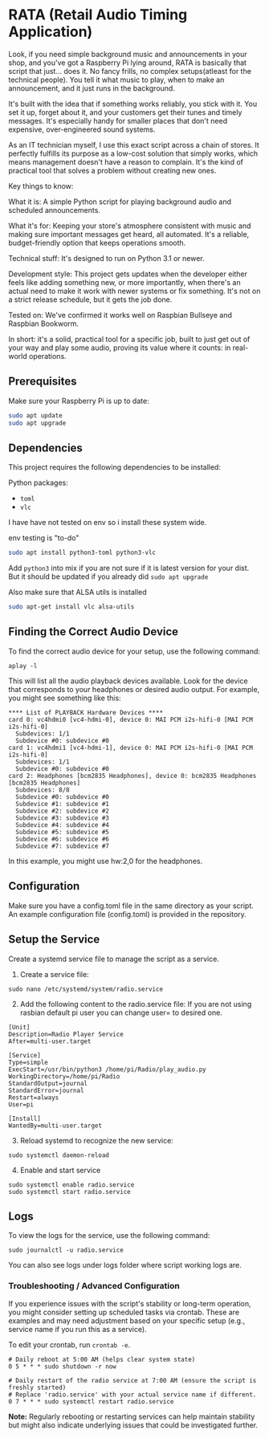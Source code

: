 # RATA (Retail Audio Timing Application) 
Look, if you need simple background music and announcements in your shop, and you've got a Raspberry Pi lying around, RATA is basically that script that just... does it. No fancy frills, no complex setups(atleast for the technical people). You tell it what music to play, when to make an announcement, and it just runs in the background.

It's built with the idea that if something works reliably, you stick with it. You set it up, forget about it, and your customers get their tunes and timely messages. It's especially handy for smaller places that don't need expensive, over-engineered sound systems.

As an IT technician myself, I use this exact script across a chain of stores. It perfectly fulfills its purpose as a low-cost solution that simply works, which means management doesn't have a reason to complain. It's the kind of practical tool that solves a problem without creating new ones.

Key things to know:

What it is: A simple Python script for playing background audio and scheduled announcements.

What it's for: Keeping your store's atmosphere consistent with music and making sure important messages get heard, all automated. It's a reliable, budget-friendly option that keeps operations smooth.

Technical stuff: It's designed to run on Python 3.1 or newer.

Development style: This project gets updates when the developer either feels like adding something new, or more importantly, when there's an actual need to make it work with newer systems or fix something. It's not on a strict release schedule, but it gets the job done.

Tested on: We've confirmed it works well on Raspbian Bullseye and Raspbian Bookworm.

In short: it's a solid, practical tool for a specific job, built to just get out of your way and play some audio, proving its value where it counts: in real-world operations.

## Prerequisites

Make sure your Raspberry Pi is up to date:

```sh
sudo apt update
sudo apt upgrade
```
## Dependencies
This project requires the following dependencies to be installed:

Python packages:
   - `toml`
   - `vlc`

I have have not tested on env so i install these system wide.

env testing is "to-do"
```sh
sudo apt install python3-toml python3-vlc
```
Add `python3` into mix if you are not sure if it is latest version for your dist.
But it should be updated if you already did `sudo apt upgrade`

Also make sure that ALSA utils is installed
```sh
sudo apt-get install vlc alsa-utils
```

## Finding the Correct Audio Device

To find the correct audio device for your setup, use the following command:
```
aplay -l
```

This will list all the audio playback devices available. Look for the device that corresponds to your headphones or desired audio output. For example, you might see something like this:

```
**** List of PLAYBACK Hardware Devices ****
card 0: vc4hdmi0 [vc4-hdmi-0], device 0: MAI PCM i2s-hifi-0 [MAI PCM i2s-hifi-0]
  Subdevices: 1/1
  Subdevice #0: subdevice #0
card 1: vc4hdmi1 [vc4-hdmi-1], device 0: MAI PCM i2s-hifi-0 [MAI PCM i2s-hifi-0]
  Subdevices: 1/1
  Subdevice #0: subdevice #0
card 2: Headphones [bcm2835 Headphones], device 0: bcm2835 Headphones [bcm2835 Headphones]
  Subdevices: 8/8
  Subdevice #0: subdevice #0
  Subdevice #1: subdevice #1
  Subdevice #2: subdevice #2
  Subdevice #3: subdevice #3
  Subdevice #4: subdevice #4
  Subdevice #5: subdevice #5
  Subdevice #6: subdevice #6
  Subdevice #7: subdevice #7
```
In this example, you might use hw:2,0 for the headphones.

## Configuration

Make sure you have a config.toml file in the same directory as your script. An example configuration file (config.toml) is provided in the repository.

## Setup the Service

Create a systemd service file to manage the script as a service.

1. Create a service file:
```
sudo nano /etc/systemd/system/radio.service
```
2. Add the following content to the radio.service file:
If you are not using rasbian default pi user you can change user= to desired one.
```
[Unit]
Description=Radio Player Service
After=multi-user.target

[Service]
Type=simple
ExecStart=/usr/bin/python3 /home/pi/Radio/play_audio.py
WorkingDirectory=/home/pi/Radio
StandardOutput=journal
StandardError=journal
Restart=always
User=pi

[Install]
WantedBy=multi-user.target
```
3. Reload systemd to recognize the new service:
```
sudo systemctl daemon-reload
```
4. Enable and start service
```
sudo systemctl enable radio.service
sudo systemctl start radio.service
```
## Logs
To view the logs for the service, use the following command:
```
sudo journalctl -u radio.service
```
You can also see logs under logs folder where script working logs are.

### Troubleshooting / Advanced Configuration

If you experience issues with the script's stability or long-term operation, you might consider setting up scheduled tasks via crontab. These are examples and may need adjustment based on your specific setup (e.g., service name if you run this as a service).

To edit your crontab, run `crontab -e`.

```cron
# Daily reboot at 5:00 AM (helps clear system state)
0 5 * * * sudo shutdown -r now

# Daily restart of the radio service at 7:00 AM (ensure the script is freshly started)
# Replace 'radio.service' with your actual service name if different.
0 7 * * * sudo systemctl restart radio.service
```
**Note:** Regularly rebooting or restarting services can help maintain stability but might also indicate underlying issues that could be investigated further.
